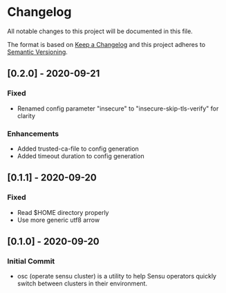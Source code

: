 # Changelog
All notable changes to this project will be documented in this file.

The format is based on [Keep a Changelog](http://keepachangelog.com/en/1.0.0/)
and this project adheres to [Semantic
Versioning](http://semver.org/spec/v2.0.0.html).

## [0.2.0] - 2020-09-21

### Fixed
- Renamed config parameter "insecure" to "insecure-skip-tls-verify" for clarity

### Enhancements
- Added trusted-ca-file to config generation
- Added timeout duration to config generation

## [0.1.1] - 2020-09-20

### Fixed
- Read $HOME directory properly
- Use more generic utf8 arrow 

## [0.1.0] - 2020-09-20

### Initial Commit
- osc (operate sensu cluster) is a utility to help Sensu operators quickly switch between clusters
in their environment.
